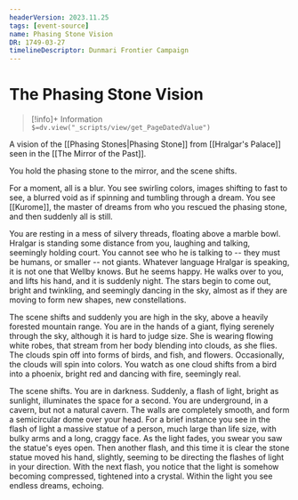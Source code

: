 ```yaml
---
headerVersion: 2023.11.25
tags: [event-source]
name: Phasing Stone Vision
DR: 1749-03-27
timelineDescriptor: Dunmari Frontier Campaign
---
```

# The Phasing Stone Vision
>[!info]+ Information  
> `$=dv.view("_scripts/view/get_PageDatedValue")`

A vision of the [[Phasing Stones|Phasing Stone]] from [[Hralgar's Palace]] seen in the [[The Mirror of the Past]].

You hold the phasing stone to the mirror, and the scene shifts.

For a moment, all is a blur. You see swirling colors, images shifting to fast to see, a blurred void as if spinning and tumbling through a dream. You see [[Kurome]], the master of dreams from who you rescued the phasing stone, and then suddenly all is still.

You are resting in a mess of silvery threads, floating above a marble bowl. Hralgar is standing some distance from you, laughing and talking, seemingly holding court. You cannot see who he is talking to -- they must be humans, or smaller -- not giants. Whatever language Hralgar is speaking, it is not one that Wellby knows. But he seems happy. He walks over to you, and lifts his hand, and it is suddenly night. The stars begin to come out, bright and twinkling, and seemingly dancing in the sky, almost as if they are moving to form new shapes, new constellations. 

The scene shifts and suddenly you are high in the sky, above a heavily forested mountain range. You are in the hands of a giant, flying serenely through the sky, although it is hard to judge size. She is wearing flowing white robes, that stream from her body blending into clouds, as she flies. The clouds spin off into forms of birds, and fish, and flowers. Occasionally, the clouds will spin into colors. You watch as one cloud shifts from a bird into a phoenix, bright red and dancing with fire, seemingly real. 

The scene shifts. You are in darkness. Suddenly, a flash of light, bright as sunlight, illuminates the space for a second. You are underground, in a cavern, but not a natural cavern. The walls are completely smooth, and form a semicircular dome over your head. For a brief instance you see in the flash of light a massive statue of a person, much large than life size, with bulky arms and a long, craggy face. As the light fades, you swear you saw the statue's eyes open. Then another flash, and this time it is clear the stone statue moved his hand, slightly, seeming to be directing the flashes of light in your direction. With the next flash, you notice that the light is somehow becoming compressed, tightened into a crystal. Within the light you see endless dreams, echoing. 